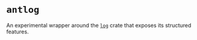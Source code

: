 # `antlog`

An experimental wrapper around the [`log`](https://docs.rs/log/0.4.6/log/) crate that exposes its structured features.
